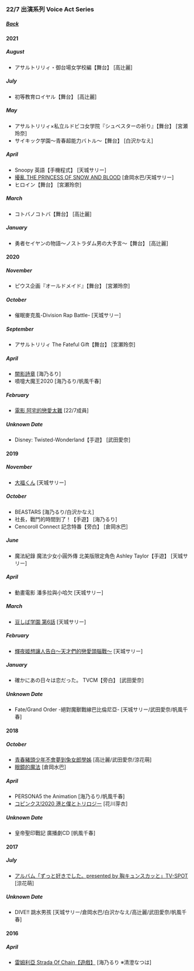 ### 22/7 出演系列 Voice Act Series
##### [Back](../HostsCreation.md)

#### 2021
##### August
- アサルトリリィ・御台場女学校編【舞台】 [高辻麗]<br>

##### July
- 初等教育ロイヤル【舞台】 [高辻麗]<br>

##### May
- アサルトリリィ×私立ルドビコ女学院『シュベスターの祈り』【舞台】 [宮瀬玲奈]<br>
- サイキック学園〜青春超能力バトル〜【舞台】 [白沢かなえ]<br>

##### April
- Snoopy 英語【手機程式】 [天城サリー]<br>
- [擾亂 THE PRINCESS OF SNOW AND BLOOD](11_Jouran_Mizuha_Sally.md) [倉岡水巴/天城サリー]<br>
- ヒロイン【舞台】 [宮瀬玲奈]<br>

##### March
- コトバノコトバ【舞台】 [高辻麗]<br>

##### January
- 勇者セイヤンの物語～ノストラダム男の大予言～【舞台】 [高辻麗]<br>

#### 2020
##### November
- ピウス企画『オールドメイド』【舞台】 [宮瀬玲奈]<br>

##### October
- 催眠麥克風-Division Rap Battle- [天城サリー]<br>

##### September
- アサルトリリィ The Fateful Gift【舞台】 [宮瀬玲奈]<br>

##### April
- [闇影詩章](09_Shadowverse_Ruri.md) [海乃るり]<br>
- 噴嚏大魔王2020 [海乃るり/帆風千春]<br>

##### February
- [電影 阿宅的戀愛太難](02_Wotakoi_Film_227.md) [22/7成員]<br>

##### Unknown Date
- Disney: Twisted-Wonderland【手遊】 [武田愛奈]<br>

#### 2019
##### November
- [大福くん](06_Mango_Sally.md) [天城サリー]<br>

##### October
- BEASTARS [海乃るり/白沢かなえ]<br>
- 社長，戰鬥的時間到了！【手遊】 [海乃るり]<br>
- Cencoroll Connect 記念特番【旁白】 [倉岡水巴]<br>

##### June
- 魔法紀錄 魔法少女小圓外傳 北美版限定角色 Ashley Taylor【手遊】 [天城サリー]<br>

##### April
- 動畫電影 潘多拉與小哈欠 [天城サリー]<br>

##### March
- [豆しば学園 第6話](04_MameshibaGakuen_Sally.md) [天城サリー]<br>

##### February
- [輝夜姬想讓人告白～天才們的戀愛頭腦戰～](07_Kaguya-sama_Sally.md) [天城サリー]<br>

##### January
- 確かにあの日々は恋だった。 TVCM【旁白】 [武田愛奈]<br>

##### Unknown Date
- Fate/Grand Order -絕對魔獸戰線巴比倫尼亞- [天城サリー/武田愛奈/帆風千春]<br>

#### 2018
##### October
- [青春豬頭少年不會夢到兔女郎學姊](03_SeishunButaYaro_Urara_Aina_Moe.md) [高辻麗/武田愛奈/涼花萌]<br>
- [眼鏡的魔法](01_TheMagicOfGlasses_Mizuha.md) [倉岡水巴]<br>

##### April
- PERSONA5 the Animation [海乃るり/帆風千春]<br>
- [コピンクス!2020 港と僕とトリロジー](05_2020pinkss_Mei.md) [花川芽衣]<br>

##### Unknown Date
- 皇帝聖印戰記 廣播劇CD [帆風千春]<br>

#### 2017
##### July
- [アルバム「ずっと好きでした。presented by 胸キュンスカッと」TV-SPOT](08_SonyMusicCM_Moe.md) [涼花萌]<br>

##### Unknown Date
- DIVE!! 跳水男孩 [天城サリー/倉岡水巴/白沢かなえ/高辻麗/武田愛奈/帆風千春]<br>

#### 2016
##### April
- [雷姆利亞 Strada Of Chain【遊戲】](10_Lemuria_StradaOfChain_Ruri.md) [海乃るり ※清澄なつは]<br>
